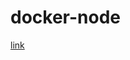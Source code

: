 # docker-node

[link](https://docs.docker.com/language/nodejs/https://docs.docker.com/language/nodejs/)
